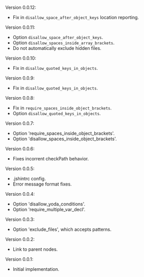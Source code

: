 Version 0.0.12:
 * Fix in `disallow_space_after_object_keys` location reporting.

Version 0.0.11:
 * Option `disallow_space_after_object_keys`.
 * Option `disallow_spaces_inside_array_brackets`.
 * Do not automatically exclude hidden files. 

Version 0.0.10:
 * Fix in `disallow_quoted_keys_in_objects`.

Version 0.0.9:
 * Fix in `disallow_quoted_keys_in_objects`.

Version 0.0.8:
 * Fix in `require_spaces_inside_object_brackets`.
 * Option `disallow_quoted_keys_in_objects`.

Version 0.0.7:
 * Option 'require_spaces_inside_object_brackets'.
 * Option 'disallow_spaces_inside_object_brackets'.

Version 0.0.6:
 * Fixes incorrent checkPath behavior.

Version 0.0.5:
 * .jshintrc config.
 * Error message format fixes.

Version 0.0.4:
 * Option 'disallow_yoda_conditions'.
 * Option 'require_multiple_var_decl'.

Version 0.0.3:
 * Option 'exclude_files', which accepts patterns.

Version 0.0.2:
 * Link to parent nodes.

Version 0.0.1:
 * Initial implementation.
